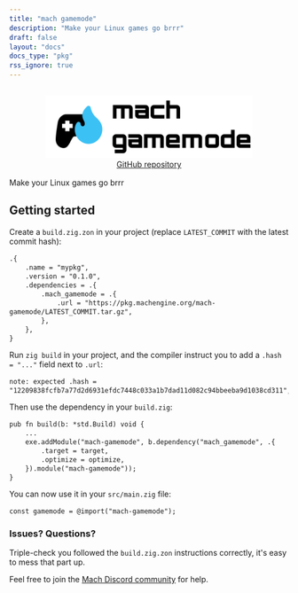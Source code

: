 ```yaml
---
title: "mach gamemode"
description: "Make your Linux games go brrr"
draft: false
layout: "docs"
docs_type: "pkg"
rss_ignore: true
---
```


<div style="display: flex; flex-direction: column; justify-content: space-between; align-items: center; margin-bottom: 1rem;">
    <picture>
        <source media="(prefers-color-scheme: dark)" srcset="/assets/mach/gamemode-full-dark.svg">
        <img alt="mach-gamemode" src="/assets/mach/gamemode-full-light.svg" style="height: 7rem; margin-top: 1rem;">
    </picture>
    <a href="https://github.com/hexops/mach-gamemode">GitHub repository</a>
</div>

Make your Linux games go brrr

## Getting started

Create a `build.zig.zon` in your project (replace `LATEST_COMMIT` with the latest commit hash):

```zig
.{
    .name = "mypkg",
    .version = "0.1.0",
    .dependencies = .{
        .mach_gamemode = .{
            .url = "https://pkg.machengine.org/mach-gamemode/LATEST_COMMIT.tar.gz",
        },
    },
}
```

Run `zig build` in your project, and the compiler instruct you to add a `.hash = "..."` field next to `.url`:

```
note: expected .hash = "12209838fcfb7a77d2d6931efdc7448c033a1b7dad11d082c94bbeeba9d1038cd311",
```

Then use the dependency in your `build.zig`:

```zig
pub fn build(b: *std.Build) void {
    ...
    exe.addModule("mach-gamemode", b.dependency("mach_gamemode", .{
        .target = target,
        .optimize = optimize,
    }).module("mach-gamemode"));
}
```

You can now use it in your `src/main.zig` file:

```zig
const gamemode = @import("mach-gamemode");
```

### Issues? Questions?

Triple-check you followed the `build.zig.zon` instructions correctly, it's easy to mess that part up.

Feel free to join the [Mach Discord community](../../discord) for help.
